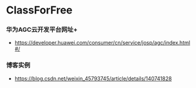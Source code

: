 # ClassForFree
### 华为AGC云开发平台网址+
- https://developer.huawei.com/consumer/cn/service/josp/agc/index.html#/

### 博客实例
- https://blog.csdn.net/weixin_45793745/article/details/140741828
